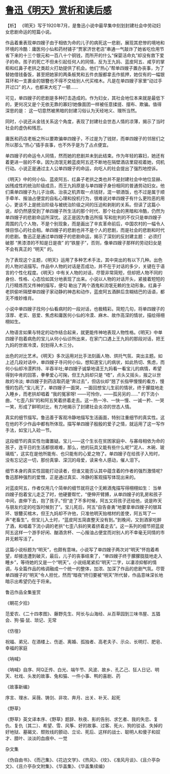 # [鲁迅《明天》赏析和读后感](https://www.vrrw.net/wx/9224.html)

【析】 《明天》写于1920年7月，是鲁迅小说中最早集中刻划封建社会中劳动妇女悲剧命运的短篇小说。

作品着重表现单四嫂子由于相依为命的儿子的病死这一悲剧，展现其悲惨的境地和环境的冷酷：庸医何小仙和药材铺子“贾家济世老店”串通一气敲诈了她省吃俭用节省下来的十三个银元和一百八十个铜钱，而所开的什么“保婴活命丸”却没有救下爱子的命。孩子的死亡不但未引起任何人的同情，反为王九妈、蓝皮阿五、咸亨的掌柜和红鼻子老拱之类趁火打劫提供了机会。他们“热心”帮单四嫂子置办丧事，为了替她借钱备饭，甚至把她家的两条板凳和五件衣服都拿去作抵押，她仅有的一幅银耳环和一支裹金的银簪也不得不交给别人代买棺木。凡是在单四嫂子家里“动过手开过口” 的人，也都来大吃了一顿……

可见，单四嫂子的悲剧是多种打击造成的。作为妇女，其社会地位本来就是最低下的，更何况又是个无依无靠的寡妇!她像面团一样被任意揉搓、摆布、欺骗。值得深思的是： 这一切意然被黑暗的封建习俗认为天经地义、理所当然。

同时，小说还从金钱关系这个角度，表现了封建社会世态人情的凉薄，揭示了当时社会的虚伪和残忍。



庸医和药店老板之所以要欺骗单四嫂子，不过是为了钱财，而单四嫂子的邻居们之所以那么“热心”插手丧事，也不外乎是为了占点便宜。

单四嫂子的命运令人同情，然而她的悲剧并未到此结束。作为年轻的寡妇，她还有着更进一层的不幸。因为流氓无赖蓝皮阿五还不断地在隔壁酒店里窥视着她，伺机行动。小说正是通过主人公单四嫂子的命运，向吃人的社会提出了强烈地控诉。

《明天》中的何小仙、蓝皮阿五、红鼻子老拱之类也并不是封建社会中地位显赫、凶残成性的统治阶级成员，而王九妈原是与单四嫂子身份相同的普通劳动妇女。他们乘单四嫂子为儿子治病、治丧之机弄取一点钱财，混一顿酒饭，也不过是属于顺手牵羊、揩油占便宜的自私心理和投机行为，很难说对单四嫂子有什么更险恶的用心，更谈不上是统治阶级与被统治阶级之间的压迫和剥削的关系。但读了这篇小说，却仍然感受到了单四嫂子所生活的那个时代、那个社会的黑暗和冷酷，仍然为单四嫂子的悲剧命运所深忧。这正是因为鲁迅所描 写和批判的不仅只是单四嫂子周围的几个人物，不是个别现象，而是画出了辛亥革命前后，中国农村的一幅令人悚目惊心的社会相。单四嫂子的悲剧也并不是个人的悲剧，而是社会的悲剧和时代的悲剧。鲁迅正是通过单四嫂子的悲剧命运，揭示了深刻的反封建主题： 必须打破那 “黑漆漆的不知是日是夜” 的“铁屋子”，否则，像单四嫂子那样的劳动妇女是不会有真正的 “明天” 的。

为了表现这个主题，《明天》运用了多种艺术手法，其中突出的有以下几种。出色的人物对话描写。作品中人物的对话是否成功，并不在于对话的多少，关键在于语言的个性化程度。《明天》中有关人物的对话，尽管非常简短，但却把人物不同的身份、性格、心态恰如其分地表现了出来。小说以人物的对话开头，紧接着短短的几行精炼而又传神的描写，便勾 勒出了两个酒鬼和流氓无赖的生动形象。红鼻子老拱偷听隔壁单四嫂子家动静的神态和动作，蓝皮阿五酒醉后含糊结巴的话语，都无不维妙维肖。

小说中单四嫂子找何小仙看病时的一段对话，也极精彩。简短几句，将单四嫂子的淳厚、老实、慈爱、焦虑和庸医何小仙的冷漠、麻木、故作高深的情状，描绘得栩栩如生。

人物语言如果与特定的动作结合起来，就更能传神地表现人物性格。《明天》中单四嫂子抱着病危的宝儿从何小仙诊所出来，在家门口遇上王九妈的那段对话，把王九妈的世故冷漠，刻划得入木三分。

出色的对比艺术。《明天》多次运用对比手法刻画人物、烘托气氛、突出主题。如上述几段对话中，单四嫂子寻问何小仙，想知道宝儿的病状，如此热切、焦虑，而何小仙却冷漠矜持、半吞半吐;单四嫂子诚挚地请王九妈看一看宝儿的病情，希望得到中肯的回答，拳拳爱心可掬，但王九妈却只是 “唔”，点头又摇头，报之以世故的冷淡; 单四嫂子到药店取药是“奔过去”，但店伙却“翘了长指甲慢慢的看方，慢慢的包药;”宝儿死了，单四嫂子一面哭，一面回想宝儿生前的情状，终于朦胧地走 入睡乡，而老拱却唱着 “我的冤家呀! ——可怜你，——孤另另的……” 的下流小曲，“七歪八斜”的和阿五笑着挤着走去。这一热一冷、一快一慢、一诚一矜、一哭一笑，形成了鲜明对比，有力地揭示了封建社会炎凉的世态人情。

真实的细节描写。鲁迅善于客观冷静地描写生活画面，特别注重细节的真实性。这在他的不少作品中都有所体现。描写单四嫂子殷殷的爱子之情，就运用了这一写作手法，如宝儿入硷一节。

这段细节的真实性勿庸置疑。宝儿——这个生长在贫困家庭中、与寡母相依为命的孩子，连平日的生活都很艰难，那么，他的玩具又能有些什么呢?“泥人、木碗、玻璃瓶”，这实在是他所能有、也只能有的心爱之物了。单四嫂子在给孩子入殓时，没有忘记这一切，那份真挚、深沉的母爱，读来令人感动，催人泪下。

细节本身的真实性固能打动读者，但谁又能否认其中蕴含着的作者的强烈激情呢? 鲁迅那种强烈的爱憎，正是通过真实、冷静的客观描写体现出来的。

对蓝皮阿五，作者仅用几个简单的细节就将这个无赖酒鬼描写得栩栩如生： 当单四嫂子抱着宝儿走乏了时，他硬要帮忙，“便伸开臂膊，从单四嫂子的乳房和孩子中间，直伸下去，抱了孩子。”但“走了不多时候，阿五又将孩子还给他，说是昨天与朋友约定的吃饭时候到了”。宝儿死后，阿五“自告奋勇”地要拿单四嫂子的银耳环、银簪买棺木，但王九妈却不许他，只准他明天抬棺材的差使，阿五骂了一声“老畜生”。但宝儿入土时，“蓝皮阿五简直整天没有到。”到晚间，又到酒家吃醉了酒，和唱着下流小调的老拱“七歪八斜的笑着挤着走去”。这一系列的细节把蓝皮阿五这样一个游手好闲、酗酒贪杯、一心揩油占便宜而对别人的不幸毫无同情的市井无赖写活了。

这篇小说标题为“明天”，也颇有意味。小说写了单四嫂子两次对“明天”怀抱着希望，却接连遭到破灭，最后，儿子的丧事结束了，“单四嫂子终于朦朦胧胧地走入睡乡”，等待她的又是一个“明天”。小说结尾紧扣“明天”二字，以凄凉抑郁的情调，与全篇作品的格调融成一个统一的整体，加浓、加深了作品的悲剧气氛。尽管单四嫂子的“明天”令人担忧，然而“暗夜”终归要被“明天”所代替，作品意味深长地暗示出希望仍在于将来。

鲁迅作品全集鉴赏

《朝花夕拾》

范爱农、《二十四孝图》、藤野先生、阿长与山海经、从百草园到三味书屋、五猖会、狗·猫·鼠、琐记、无常

《仿徨》

祝福、弟兄、在酒楼上、伤逝、离婚、孤独者、高老夫子、示众、长明灯、肥皂、幸福的家庭

《呐喊》

《呐喊》自序、阿Q正传、白光、端午节、风波、故乡、孔乙己、狂人日记、明天、社戏、头发的故事、兔和猫、一件小事、鸭的喜剧、药

《故事新编》

序言、理水、采薇、铸剑、非攻、奔月、出关、补天、起死

《野草》

《野草》英文译本序、《野草》题辞、秋夜、影的告别、求乞者、我的失恋、复仇、复仇〔其二〕、希望、雪、风筝、好的故事、过客、死火、狗的驳诘、失掉的好地狱、墓碣文、颓败线的颤动、立论、死后、这样的战士、聪明人和傻子和奴才、腊叶、淡淡的血痕中、一觉

杂文集

《伪自由书》、《而己集》、《花边文学》、《热风》、《坟》、《准风月谈》、《且介亭杂文》、《且介亭杂文附集》、《华盖集》、《华盖集续编》

